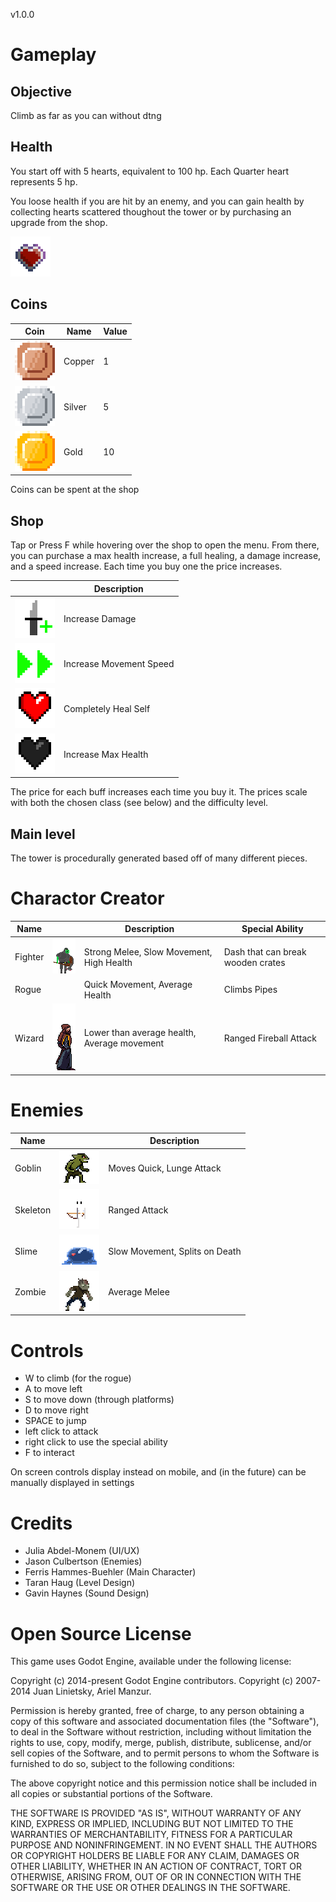 v1.0.0

# Gameplay

## Objective
Climb as far as you can without dtng

## Health
You start off with 5 hearts, equivalent to 100 hp. Each Quarter heart represents 5 hp.

You loose health if you are hit by an enemy, and you can gain health by collecting hearts scattered thoughout the tower or by purchasing an upgrade from the shop.

<img style="image-rendering: pixelated; width: 64px" src="Manual_Images/Heart_Pickup.gif">

## Coins
| Coin | Name | Value |
| --- | --- |--- |
| <img style="image-rendering: pixelated; width: 64px" src="Manual_Images/CopperCoin.gif"> | Copper |  1 |
|<img style="image-rendering: pixelated; width: 64px" src="Manual_Images/SilverCoin.gif"> | Silver |  5 |
| <img style="image-rendering: pixelated; width: 64px" src="Manual_Images/GoldCoin.gif">   | Gold |  10 |

Coins can be spent at the shop

## Shop
Tap or Press F while hovering over the shop to open the menu. From there, you can purchase a max health increase, a full healing, a damage increase, and a speed increase. Each time you buy one the price increases.

|  | Description | 
| --- | --- |
| <img style="image-rendering: pixelated; width: 64px" src="Manual_Images/dmg_increase.png"> | Increase Damage |
| <img style="image-rendering: pixelated; width: 64px" src="Manual_Images/speed_increase.png"> | Increase Movement Speed |
| <img style="image-rendering: pixelated; width: 64px" src="Manual_Images/FullHeart.png">   | Completely Heal Self |
| <img style="image-rendering: pixelated; width: 64px" src="Manual_Images/EmptyHeart.png">   | Increase Max Health |

The price for each buff increases each time you buy it. The prices scale with both the chosen class (see below) and the difficulty level.

## Main level
The tower is procedurally generated based off of many different pieces.

# Charactor Creator

| Name | | Description | Special Ability
| --- | --- | --- | --- |
| Fighter | <img style="image-rendering: pixelated; width: 64px" src="Manual_Images/Fighter.gif"> | Strong Melee, Slow Movement, High Health | Dash that can break wooden crates
| Rogue |  | Quick Movement, Average Health | Climbs Pipes |
| Wizard | <img style="image-rendering: pixelated; width: 64px" src="Manual_Images/Wizard.gif"> | Lower than average health, Average movement| Ranged Fireball Attack


# Enemies


| Name | | Description | 
| --- | --- | --- | 
| Goblin | <img style="image-rendering: pixelated; width: 64px" src="Manual_Images/Goblin.gif"> | Moves Quick, Lunge Attack|
| Skeleton | <img style="image-rendering: pixelated; width: 64px" src="Manual_Images/Skeleton.gif"> | Ranged Attack |
| Slime | <img style="image-rendering: pixelated; width: 64px" src="Manual_Images/Slime.gif"> | Slow Movement, Splits on Death|
| Zombie | <img style="image-rendering: pixelated; width: 64px" src="Manual_Images/Zombie.gif"> | Average Melee|


# Controls
- W to climb (for the rogue)
- A to move left
- S to move down (through platforms)
- D to move right
- SPACE to jump
- left click to attack
- right click to use the special ability 
- F to interact

On screen controls display instead on mobile, and (in the future) can be manually displayed in settings

# Credits
- Julia Abdel-Monem (UI/UX)
- Jason Culbertson (Enemies)
- Ferris Hammes-Buehler (Main Character)
- Taran Haug (Level Design)
- Gavin Haynes (Sound Design)

# Open Source License

This game uses Godot Engine, available under the following license:

Copyright (c) 2014-present Godot Engine contributors.
Copyright (c) 2007-2014 Juan Linietsky, Ariel Manzur.

Permission is hereby granted, free of charge, to any person obtaining a copy
of this software and associated documentation files (the "Software"), to deal
in the Software without restriction, including without limitation the rights
to use, copy, modify, merge, publish, distribute, sublicense, and/or sell
copies of the Software, and to permit persons to whom the Software is
furnished to do so, subject to the following conditions:

The above copyright notice and this permission notice shall be included in all
copies or substantial portions of the Software.

THE SOFTWARE IS PROVIDED "AS IS", WITHOUT WARRANTY OF ANY KIND, EXPRESS OR
IMPLIED, INCLUDING BUT NOT LIMITED TO THE WARRANTIES OF MERCHANTABILITY,
FITNESS FOR A PARTICULAR PURPOSE AND NONINFRINGEMENT. IN NO EVENT SHALL THE
AUTHORS OR COPYRIGHT HOLDERS BE LIABLE FOR ANY CLAIM, DAMAGES OR OTHER
LIABILITY, WHETHER IN AN ACTION OF CONTRACT, TORT OR OTHERWISE, ARISING FROM,
OUT OF OR IN CONNECTION WITH THE SOFTWARE OR THE USE OR OTHER DEALINGS IN THE
SOFTWARE.
